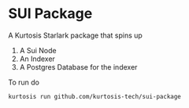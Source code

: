 # SUI Package

A Kurtosis Starlark package that spins up

1. A Sui Node
2. An Indexer
3. A Postgres Database for the indexer

To run do

`kurtosis run github.com/kurtosis-tech/sui-package`